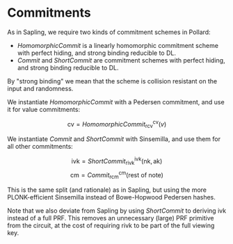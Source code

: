 # Commitments

As in Sapling, we require two kinds of commitment schemes in Pollard:
- $HomomorphicCommit$ is a linearly homomorphic commitment scheme with perfect hiding, and
  strong binding reducible to DL.
- $Commit$ and $ShortCommit$ are commitment schemes with perfect hiding, and strong
  binding reducible to DL.

By "strong binding" we mean that the scheme is collision resistant on the input and
randomness.

We instantiate $HomomorphicCommit$ with a Pedersen commitment, and use it for value
commitments:

$$\mathsf{cv} = HomomorphicCommit^{\mathsf{cv}}_{\mathsf{rcv}}(v)$$

We instantiate $Commit$ and $ShortCommit$ with Sinsemilla, and use them for all other
commitments:

$$\mathsf{ivk} = ShortCommit^{\mathsf{ivk}}_{\mathsf{rivk}}(\mathsf{nk}, \mathsf{ak})$$
$$\mathsf{cm} = Commit^{\mathsf{cm}}_{\mathsf{rcm}}(\text{rest of note})$$

This is the same split (and rationale) as in Sapling, but using the more PLONK-efficient
Sinsemilla instead of Bowe-Hopwood Pedersen hashes.

Note that we also deviate from Sapling by using $ShortCommit$ to deriving $\mathsf{ivk}$
instead of a full PRF. This removes an unnecessary (large) PRF primitive from the circuit,
at the cost of requiring $\mathsf{rivk}$ to be part of the full viewing key.
